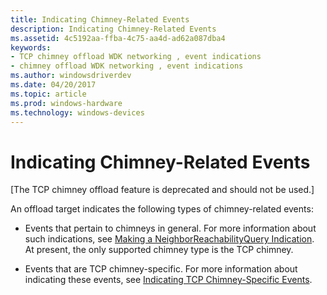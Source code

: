 ```yaml
---
title: Indicating Chimney-Related Events
description: Indicating Chimney-Related Events
ms.assetid: 4c5192aa-ffba-4c75-aa4d-ad62a087dba4
keywords:
- TCP chimney offload WDK networking , event indications
- chimney offload WDK networking , event indications
ms.author: windowsdriverdev
ms.date: 04/20/2017
ms.topic: article
ms.prod: windows-hardware
ms.technology: windows-devices
---
```


# Indicating Chimney-Related Events


\[The TCP chimney offload feature is deprecated and should not be used.\]

An offload target indicates the following types of chimney-related events:

-   Events that pertain to chimneys in general. For more information about such indications, see [Making a NeighborReachabilityQuery Indication](making-a-neighborreachabilityquery-indication.md). At present, the only supported chimney type is the TCP chimney.

-   Events that are TCP chimney-specific. For more information about indicating these events, see [Indicating TCP Chimney-Specific Events](indicating-tcp-chimney-specific-events.md).

 

 





